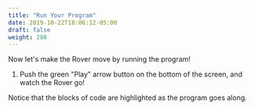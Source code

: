 ```yaml
---
title: "Run Your Program"
date: 2019-10-22T18:06:12-05:00
draft: false
weight: 280
---
```


Now let's make the Rover move by running the program!

1. Push the green "Play" arrow button on the bottom of the screen, and watch the Rover go!

Notice that the blocks of code are highlighted as the program goes along.

